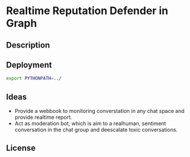 # Realtime Reputation Defender in Graph

## Description 


## Deployment

```sh
export PYTHONPATH=../
```


## Ideas 

- Provide a webbook to monitoring converstation in any chat space and provide realtime report.
- Act as moderation bot, which is aim to a realhuman, sentiment conversation in the chat group and deescalate toxic conversations.



## License